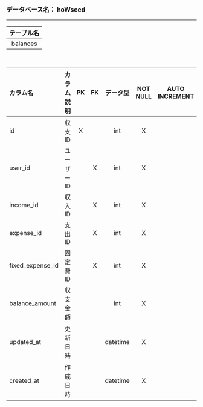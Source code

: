 ### データベース名： hoWseed
- - - -

<!-- option + F = formatting -->
| テーブル名 |
| :--------: |
|  balances  |
<br>

| カラム名         | カラム説明 |   PK   |   FK   | データ型 | NOT NULL | AUTO INCREMENT | INDEX  | DEFAULT | 備考   |
| :--------------- | :--------: | :----: | :----: | :------: | :------: | :------------: | :----: | :-----: | :----- |
| id               |   収支ID   |   X    | &nbsp; |   int    |    X     |     &nbsp;     | &nbsp; | &nbsp;  | &nbsp; |
| user_id          | ユーザーID | &nbsp; |   X    |   int    |    X     |     &nbsp;     | &nbsp; | &nbsp;  | &nbsp; |
| income_id        |   収入ID   | &nbsp; |   X    |   int    |    X     |     &nbsp;     | &nbsp; | &nbsp;  | &nbsp; |
| expense_id       |   支出ID   | &nbsp; |   X    |   int    |    X     |     &nbsp;     | &nbsp; | &nbsp;  | &nbsp; |
| fixed_expense_id |  固定費ID  | &nbsp; |   X    |   int    |    X     |     &nbsp;     | &nbsp; | &nbsp;  | &nbsp; |
| balance_amount   |  収支金額  | &nbsp; | &nbsp; |   int    |    X     |     &nbsp;     | &nbsp; | &nbsp;  | &nbsp; |
| updated_at       |  更新日時  | &nbsp; | &nbsp; | datetime |    X     |     &nbsp;     | &nbsp; | &nbsp;  | &nbsp; |
| created_at       |  作成日時  | &nbsp; | &nbsp; | datetime |    X     |     &nbsp;     | &nbsp; | &nbsp;  | &nbsp; |
